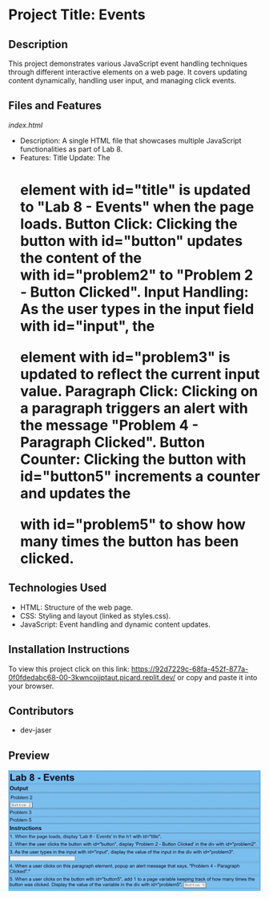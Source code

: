 # Project Title: Events

## Description
This project demonstrates various JavaScript event handling techniques through different interactive elements on a web page. It covers updating content dynamically, handling user input, and managing click events.

## Files and Features
*index.html*
- Description: A single HTML file that showcases multiple JavaScript functionalities as part of Lab 8.
- Features:
    Title Update: The <h1> element with id="title" is updated to "Lab 8 - Events" when the page loads.
    Button Click: Clicking the button with id="button" updates the content of the <div> with id="problem2" to "Problem 2 - Button Clicked".
    Input Handling: As the user types in the input field with id="input", the <p> element with id="problem3" is updated to reflect the current input value.
    Paragraph Click: Clicking on a paragraph triggers an alert with the message "Problem 4 - Paragraph Clicked".
    Button Counter: Clicking the button with id="button5" increments a counter and updates the <div> with id="problem5" to show how many times the button has been clicked.

## Technologies Used
- HTML: Structure of the web page.
- CSS: Styling and layout (linked as styles.css).
- JavaScript: Event handling and dynamic content updates.

## Installation Instructions
To view this project click on this link: https://92d7229c-68fa-452f-877a-0f0fdedabc68-00-3kwncojjptaut.picard.replit.dev/ or copy and paste it into your browser.

## Contributors
- dev-jaser

## Preview
![screenshot](image.png)